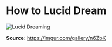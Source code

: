 # How to Lucid Dream

![Lucid Dreaming][img lucid-dreaming]

[img lucid-dreaming]: https://imgur.com/gallery/n6ZbK

**Source:** https://imgur.com/gallery/n6ZbK

